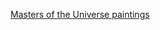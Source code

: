 ---
layout: post
wordpress_id: 1040
wordpress_url: http://noesbueno.com/archives/1040
date: '2011-03-03 12:59:46 -0600'
date_gmt: '2011-03-03 17:59:46 -0600'
body: |
  <p><a href="http://blog.signalnoise.com/2011/03/03/masters-of-the-universe-paintings/">Masters of the Universe paintings</a></p>
---